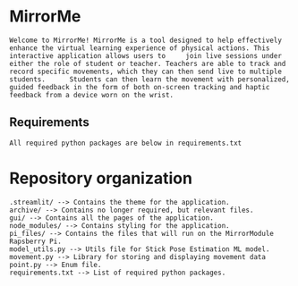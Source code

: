 # MirrorMe
    Welcome to MirrorMe! MirrorMe is a tool designed to help effectively enhance the virtual learning experience of physical actions. This interactive application allows users to     join live sessions under either the role of student or teacher. Teachers are able to track and record specific movements, which they can then send live to multiple students.      Students can then learn the movement with personalized, guided feedback in the form of both on-screen tracking and haptic feedback from a device worn on the wrist.    
## Requirements
    All required python packages are below in requirements.txt
# Repository organization
    .streamlit/ --> Contains the theme for the application.
    archive/ --> Contains no longer required, but relevant files.
    gui/ --> Contains all the pages of the application.
    node_modules/ --> Contains styling for the application.
    pi_files/ --> Contains the files that will run on the MirrorModule Rapsberry Pi.
    model_utils.py --> Utils file for Stick Pose Estimation ML model.
    movement.py --> Library for storing and displaying movement data
    point.py --> Enum file.
    requirements.txt --> List of required python packages.
